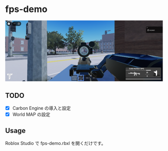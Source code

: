 # fps-demo
![fps-demo のゲーム画面](example.png "fps-demo のゲーム画面")

## TODO
- [x] Carbon Engine の導入と設定
- [x] World MAP の設定

## Usage
Roblox Studio で fps-demo.rbxl を開くだけです。
